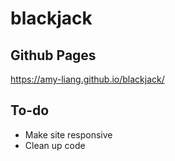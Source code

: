 # blackjack
## Github Pages
https://amy-liang.github.io/blackjack/
## To-do
- Make site responsive
- Clean up code
